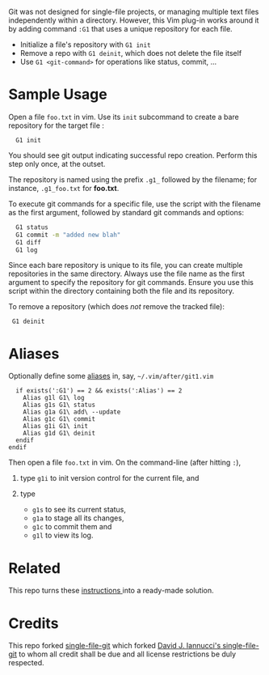 Git was not designed for single-file projects, or managing multiple text files independently within a directory.
However, this Vim plug-in works around it by adding command `:G1` that uses a unique repository for each file.

- Initialize a file's repository with `G1 init`
- Remove a repo with `G1 deinit`, which does not delete the file itself
- Use `G1 <git-command>` for operations like status, commit, ...

# Sample Usage

Open a file `foo.txt` in vim.
Use its `init` subcommand to create a bare repository for the target file :

```
  G1 init
```

You should see git output indicating successful repo creation.
Perform this step only once, at the outset.

The repository is named using the prefix `.g1_` followed by the filename;
for instance, `.g1_foo.txt` for **foo.txt**.

To execute git commands for a specific file, use the script with the filename as the first argument, followed by standard git commands and options:

```sh
  G1 status
  G1 commit -m "added new blah"
  G1 diff
  G1 log
```

Since each bare repository is unique to its file, you can create multiple repositories in the same directory.
Always use the file name as the first argument to specify the repository for git commands.
Ensure you use this script within the directory containing both the file and its repository.

To remove a repository (which does *not* remove the tracked file):

```
 G1 deinit
```

# Aliases

Optionally define some [aliases](https://github.com/Konfekt/vim-alias) in, say, `~/.vim/after/git1.vim`

```vim
  if exists(':G1') == 2 && exists(':Alias') == 2
    Alias g1l G1\ log
    Alias g1s G1\ status
    Alias g1a G1\ add\ --update
    Alias g1c G1\ commit
    Alias g1i G1\ init
    Alias g1d G1\ deinit
  endif
endif
```

Then open a file `foo.txt` in vim.
On the command-line (after hitting `:`),

1. type `g1i` to init version control for the current file, and
1. type 

    - `g1s` to see its current status,
    - `g1a` to stage all its changes,
    - `g1c` to commit them and
    - `g1l` to view its log.

# Related

This repo turns these [instructions ](https://gist.github.com/Konfekt/70be8b2694a25cd7a7fc77e05df30774) into a ready-made solution.

# Credits

This repo forked [single-file-git](https://github.com/Konfekt/single-file-git.vim) which forked [David J. Iannucci's single-file-git](https://github.com/kotodharma/single-file-git) to whom all credit shall be due and all license restrictions be duly respected.
